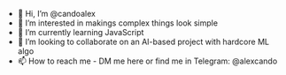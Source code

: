 - 👋 Hi, I’m @candoalex
- 👀 I’m interested in makings complex things look simple
- 🌱 I’m currently learning JavaScript
- 💞️ I’m looking to collaborate on an AI-based project with hardcore ML algo
- 📫 How to reach me - DM me here or find me in Telegram: @alexcando

<!---
candoalex/candoalex is a ✨ special ✨ repository because its `README.md` (this file) appears on your GitHub profile.
You can click the Preview link to take a look at your changes.
--->
